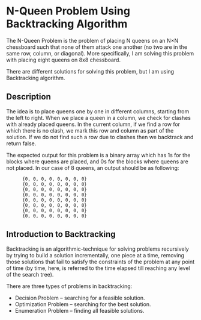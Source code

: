 # N-Queen Problem Using Backtracking Algorithm
The N-Queen Problem is the problem of placing N queens on an N×N chessboard such that none of them attack one another (no two are in the same row, column, or diagonal).  More specifically, I am solving this problem with placing eight queens on 8x8 chessboard.

There are different solutions for solving this problem, but I am using Backtracking algorithm. 

## Description
The idea is to place queens one by one in different columns, starting from the left to right. When we place a queen in a column, we check for clashes with already placed queens. In the current column, if we find a row for which there is no clash, we mark this row and column as part of the solution. If we do not find such a row due to clashes then we backtrack and return false.

The expected output for this problem is a binary array which has 1s for the blocks where queens are placed, and 0s for the blocks where queens are not placed. In our case of 8 queens, an output should be as following:

```
      {0, 0, 0, 0, 0, 0, 0, 0}
      {0, 0, 0, 0, 0, 0, 0, 0} 
      {0, 0, 0, 0, 0, 0, 0, 0} 
      {0, 0, 0, 0, 0, 0, 0, 0}
      {0, 0, 0, 0, 0, 0, 0, 0}
      {0, 0, 0, 0, 0, 0, 0, 0}
      {0, 0, 0, 0, 0, 0, 0, 0}
      {0, 0, 0, 0, 0, 0, 0, 0} 
```


## Introduction to Backtracking
Backtracking is an algorithmic-technique for solving problems recursively by trying to build a solution incrementally, one piece at a time, removing those solutions that fail to satisfy the constraints of the problem at any point of time (by time, here, is referred to the time elapsed till reaching any level of the search tree).

There are three types of problems in backtracking:
* Decision Problem – searching for a feasible solution.
* Optimization Problem – searching for the best solution.
* Enumeration Problem – finding all feasible solutions.
